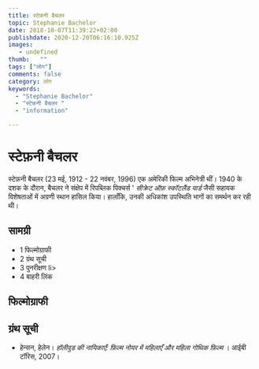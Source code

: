 ```yaml
---
title: स्टेफ़नी बैचलर 
topic: Stephanie Bachelor
date: 2018-10-07T11:39:22+02:00
publishdate: 2020-12-20T06:16:10.925Z
images: 
   - undefined
thumb:   ""
tags: ["लोग"]
comments: false
category: लोग
keywords: 
  - "Stephanie Bachelor"
  - "स्टेफ़नी बैचलर "
  - "information"

---
```

<h1> स्टेफ़नी बैचलर </h1> <p> स्टेफ़नी बैचलर (23 मई, 1912 - 22 नवंबर, 1996) एक अमेरिकी फिल्म अभिनेत्री थीं। 1940 के दशक के दौरान, बैचलर ने संक्षेप में रिपब्लिक पिक्चर्स '<i> सीक्रेट ऑफ़ स्कॉटलैंड यार्ड </i> जैसी सहायक विशेषताओं में अग्रणी स्थान हासिल किया। हालाँकि, उनकी अधिकांश उपस्थिति भागों का समर्थन कर रही थी। </p> <h2> सामग्री </h2> <ul> <li> 1 फिल्मोग्राफी </li> <li> 2 ग्रंथ सूची </li> <li> 3 पुनरीक्षण </> li> <li> 4 बाहरी लिंक </li> </ul> <h2> फिल्मोग्राफी </h2> <h2> ग्रंथ सूची </h2> <ul> <li> हेन्सन, हेलेन। <i> हॉलीवुड की नायिकाएँ: फ़िल्म नोयर में महिलाएँ और महिला गोथिक फ़िल्म </i>। आईबी टॉरिस, 2007। </Li> </ul> 